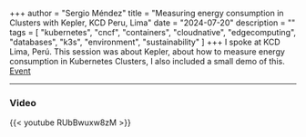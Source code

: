 +++
author = "Sergio Méndez"
title = "Measuring energy consumption in Clusters with Kepler, KCD Peru, Lima"
date = "2024-07-20"
description = ""
tags = [
    "kubernetes",
    "cncf",
    "containers",
    "cloudnative",
    "edgecomputing",
    "databases",
    "k3s",
    "environment",
    "sustainability"
]
+++
I spoke at KCD Lima, Perú. This session was about Kepler, about how to measure energy consumption in Kubernetes Clusters, I also included a small demo of this. 
[Event](https://community.cncf.io/events/details/cncf-kcd-lima-peru-presents-kcd-lima-peru-2024/)
<!--more-->
---
### Video

{{< youtube RUbBwuxw8zM >}}